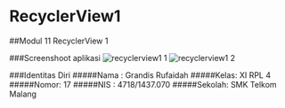 # RecyclerView1
##Modul 11 RecyclerView 1

###Screenshoot aplikasi
![recyclerview1 1](https://cloud.githubusercontent.com/assets/23449098/20962430/1d5640fc-bc1e-11e6-8f41-60eb0711124f.PNG)
![recyclerview1 2](https://cloud.githubusercontent.com/assets/23449098/20962431/1d6f138e-bc1e-11e6-899a-c3fcbce1f956.PNG)

###Identitas Diri
#####Nama : Grandis Rufaidah
#####Kelas: XI RPL 4
#####Nomor: 17
#####NIS : 4718/1437.070
#####Sekolah: SMK Telkom Malang
